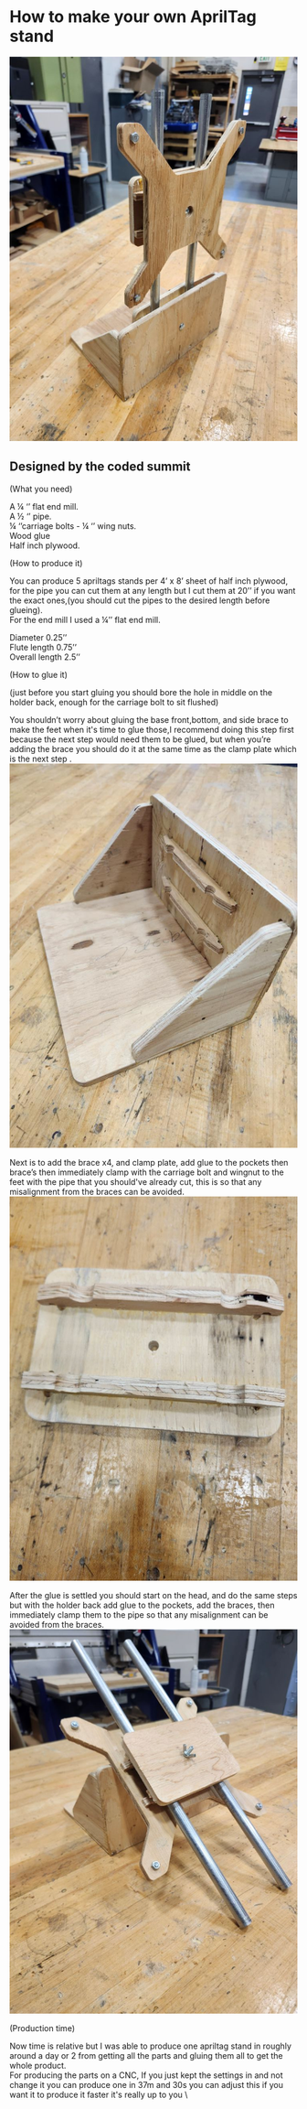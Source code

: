 
# How to make your own AprilTag stand 
![Full AprilTag Stand](fullapriltag.jpg)

## Designed by the coded summit

(What you need)

A ¼ ‘’ flat end mill.  
A ½ ‘’ pipe.  
¼ ‘’carriage bolts \- ¼ ‘’ wing nuts.  
Wood glue  
Half inch plywood.

(How to produce it)

You can produce 5 apriltags stands per 4’ x 8’ sheet of half inch plywood, for the pipe you can cut them at any length but I cut them at 20’’ if you want the exact ones,(you should cut the pipes to the desired length before glueing).  
 For the end mill I used a ¼’’ flat end mill.

Diameter 0.25’’  
Flute length 0.75’’  
Overall length 2.5’’

(How to glue it)

(just before you start gluing you should bore the hole in middle on the holder back, enough for the carriage bolt to sit flushed)

You shouldn’t worry about gluing the base front,bottom, and side brace to make the feet when it's time to glue those,I recommend doing this step first because the next step would need them to be glued, but when you’re  adding the brace you should do it at the same time as the clamp plate which is the next step .   
![bottom](bottom.jpg)

Next is to add the brace x4, and clamp plate, add glue to the pockets then brace’s then immediately clamp with the carriage bolt and wingnut to the feet with the pipe that you should've already cut, this is so that any misalignment from the braces can be avoided.
![clamp board](clampboard.jpg)

After the glue is settled you should start on the head, and do the same steps but with the holder back add glue to the pockets, add the braces, then immediately clamp them to the pipe so that any misalignment can be avoided from the braces.
![top part](top.jpg)





(Production time)

Now time is relative but I was able to produce one apriltag stand in roughly around a day or 2 from getting all the parts and gluing them all to get the whole product.  
For producing the parts on a CNC, If you just kept the settings in and not change it you can produce one in 37m and 30s you can adjust this if you want it to produce it faster it's really up to you \\
